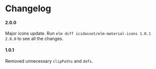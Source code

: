 # Changelog

#### 2.0.0

Major icons update.
Run `elm diff icidasset/elm-material-icons 1.0.1 2.0.0` to see all the changes.

#### 1.0.1

Removed unnecessary `clipPaths` and `defs`.
